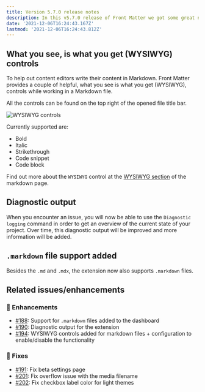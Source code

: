 ```yaml
---
title: Version 5.7.0 release notes
description: In this v5.7.0 release of Front Matter we got some great new features to announce to you.
date: '2021-12-06T16:24:43.167Z'
lastmod: '2021-12-06T16:24:43.812Z'
---
```



## What you see, is what you get (WYSIWYG) controls

To help out content editors write their content in Markdown. Front Matter provides a couple of helpful, what you see is what you get (WYSIWYG), controls while working in a Markdown file.

All the controls can be found on the top right of the opened file title bar.

![WYSIWYG controls](/releases/v5.7.0/wysiwyg_controls.png)

Currently supported are:

- Bold
- Italic
- Strikethrough
- Code snippet
- Code block

Find out more about the `WYSIWYG` control at the [WYSIWYG section](/docs/markdown#wysiwyg) of the markdown page.

## Diagnostic output

When you encounter an issue, you will now be able to use the `Diagnostic logging` command in order to get an overview of the current state of your project. Over time, this diagnostic output will be improved and more information will be added.

## `.markdown` file support added

Besides the `.md` and `.mdx`, the extension now also supports `.markdown` files.

## Related issues/enhancements

### 🎨 Enhancements

- [#188](https://github.com/estruyf/vscode-front-matter/issues/188): Support for `.markdown` files added to the dashboard
- [#190](https://github.com/estruyf/vscode-front-matter/issues/190): Diagnostic output for the extension
- [#194](https://github.com/estruyf/vscode-front-matter/issues/194): WYSIWYG controls added for markdown files + configuration to enable/disable the functionality

### 🐞 Fixes

- [#191](https://github.com/estruyf/vscode-front-matter/issues/191): Fix beta settings page
- [#201](https://github.com/estruyf/vscode-front-matter/issues/201): Fix overflow issue with the media filename
- [#202](https://github.com/estruyf/vscode-front-matter/issues/202): Fix checkbox label color for light themes

